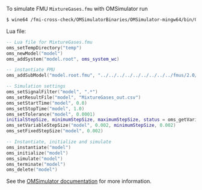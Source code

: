 To simulate FMU `MixtureGases.fmu` with OMSimulator run
```bash
$ wine64 /fmi-cross-check/OMSimulatorBinaries/OMSimulator-mingw64/bin/OMSimulator.exe --stripRoot=true --skipCSVHeader=true --addParametersToCSV=true --intervals=500 --suppressPath=true --timeout=60 MixtureGases.lua
```

Lua file:
```lua
-- Lua file for MixtureGases.fmu
oms_setTempDirectory("temp")
oms_newModel("model")
oms_addSystem("model.root", oms_system_wc)

-- instantiate FMU
oms_addSubModel("model.root.fmu", "../../../../../../../../../fmus/2.0/cs/win64/CATIA/R2016x/MixtureGases/MixtureGases.fmu")

-- Simulation settings
oms_setSignalFilter("model", ".*")
oms_setResultFile("model", "MixtureGases_out.csv")
oms_setStartTime("model", 0.0)
oms_setStopTime("model", 1.0)
oms_setTolerance("model", 0.0001)
initialStepSize, minimumStepSize, maximumStepSize, status = oms_getVariableStepSize("model")
oms_setVariableStepSize("model", 0.002, minimumStepSize, 0.002)
oms_setFixedStepSize("model", 0.002)

-- Instantiate, initialize and simulate
oms_instantiate("model")
oms_initialize("model")
oms_simulate("model")
oms_terminate("model")
oms_delete("model")
```

See the [OMSimulator documentation](https://openmodelica.org/doc/OMSimulator/master/html/index.html) for more information.